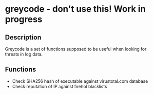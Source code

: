 # greycode - don't use this! Work in progress

## Description
Greycode is a set of functions supposed to be useful when looking for threats in log data.

## Functions
- Check SHA256 hash of executable against virustotal.com database
- Check reputation of IP against firehol blacklists
